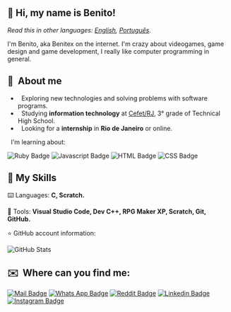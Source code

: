 ## 👋 Hi, my name is <strong>Benito!</strong>

*Read this in other languages: [English](README.eng.md), [Português](README.md).*

I'm Benito, aka Benitex on the internet. I'm crazy about videogames, game design and game development, I really like computer programming in general.

## 👦 &nbsp;About me

* &nbsp; Exploring new technologies and solving problems with software programs.
* &nbsp; Studying **information technology** at <a href="http://www.cefet-rj.br/">Cefet/RJ</a>, 3° grade of Technical High School.
* &nbsp; Looking for a **internship** in **Rio de Janeiro** or online.

&nbsp; I'm learning about:

![Ruby Badge](https://img.shields.io/badge/Ruby-CC342D?style=for-the-badge&logo=ruby&logoColor=white) ![Javascript Badge](https://img.shields.io/badge/JavaScript-323330?style=for-the-badge&logo=javascript&logoColor=F7DF1E) ![HTML Badge](https://img.shields.io/badge/HTML-239120?style=for-the-badge&logo=html5&logoColor=white) ![CSS Badge](	https://img.shields.io/badge/CSS-239120?&style=for-the-badge&logo=css3&logoColor=white)

## 🚀 My Skills

 ⌨️ Languages: <strong>C, Scratch.</strong>
 
 🔧 Tools: <strong>Visual Studio Code, Dev C++, RPG Maker XP, Scratch, Git, GitHub.</strong>
 
 ⭐ GitHub account information:

![GitHub Stats](https://github-readme-stats.vercel.app/api?username=Benitex&show_icons=true)

 ## ✉️ &nbsp;Where can you find me:

[![Mail Badge](https://img.shields.io/badge/Gmail-D14836?style=for-the-badge&logo=gmail&logoColor=white)](mailto:benitoapepe@yahoo.com.br)
[![Whats App Badge](https://img.shields.io/badge/WhatsApp-25D366?style=for-the-badge&logo=whatsapp&logoColor=white)](21969738474)
[![Reddit Badge](https://img.shields.io/badge/Reddit-FF4500?style=for-the-badge&logo=reddit&logoColor=white)](https://www.reddit.com/user/Benitex_Gamer)
[![Linkedin Badge](https://img.shields.io/badge/LinkedIn-0077B5?style=for-the-badge&logo=linkedin&logoColor=white)](https://www.linkedin.com/in/benito-andr%C3%A9-pepe-08960519a/) 
[![Instagram Badge](	https://img.shields.io/badge/Instagram-E4405F?style=for-the-badge&logo=instagram&logoColor=white)](https://instagram.com/benitexpepe?utm_medium=copy_link)
